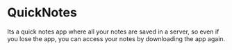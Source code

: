# QuickNotes
Its a quick notes app where all your notes are saved in a server, so even if you lose the app, you can access your notes by downloading the app again.
